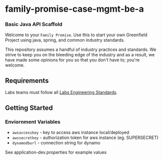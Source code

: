# family-promise-case-mgmt-be-a

### Basic Java API Scaffold

Welcome to your `Family Promise`. Use this to start your own Greenfield Project using java, spring, and common industry standards.

This repository assumes a handful of industry practices and standards. We strive to keep you on the bleeding edge of the industry and as a result, we have made some opinions for you so that you don't have to; you're welcome.

## Requirements

Labs teams must follow all [Labs Engineering Standards](https://bloomtechlabs.gitbook.io).


## Getting Started

### Enviornment Variables

- `awsaccesskey` - key to access aws instance local/deployed
- `awssecretkey` - authorization token for aws instance (eg. SUPERSECRET)
- `dynamodburl` - connection string for dynamo

See application-dev.properties for example values
